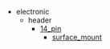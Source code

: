 * electronic
  * header
    * [14_pin](electronic/header/14_pin)
      * [surface_mount](electronic/header/14_pin/surface_mount)
